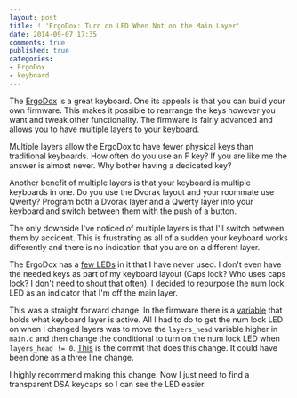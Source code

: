 ```yaml
---
layout: post
title: ! 'ErgoDox: Turn on LED When Not on the Main Layer'
date: 2014-09-07 17:35
comments: true
published: true
categories:
- ErgoDox
- keyboard
---
```


The
[ErgoDox](http://jakemccrary.com/blog/2014/07/27/building-the-ergodox-keyboard/)
is a great keyboard. One its appeals is that you can build your own
firmware. This makes it possible to rearrange the keys however you
want and tweak other functionality. The firmware is fairly advanced
and allows you to have multiple layers to your keyboard.

Multiple layers allow the ErgoDox to have fewer physical keys than
traditional keyboards. How often do you use an F key? If you are like
me the answer is almost never. Why bother having a dedicated key?

Another benefit of multiple layers is that your keyboard is multiple
keyboards in one. Do you use the Dvorak layout and your roommate use
Qwerty? Program both a Dvorak layer and a Qwerty layer into your
keyboard and switch between them with the push of a button.

The only downside I've noticed of multiple layers is that I'll switch
between them by accident. This is frustrating as all of a sudden your
keyboard works differently and there is no indication that you are on a
different layer.

The ErgoDox has a
[few LEDs](https://github.com/benblazak/ergodox-firmware/blob/513b82d585fdc7175db736163340af3ed6c6f38b/src/main.c#L124-L133)
in it that I have never used. I don't even have the needed keys as
part of my keyboard layout (Caps lock? Who uses caps lock? I
don't need to shout that often). I decided to repurpose the num lock
LED as an indicator that I'm off the main layer.

This was a straight forward change. In the firmware there is a
[variable](https://github.com/benblazak/ergodox-firmware/blob/513b82d585fdc7175db736163340af3ed6c6f38b/src/main.c#L171)
that holds what keyboard layer is active. All I had to do to get the
num lock LED on when I changed layers was to move the `layers_head`
variable higher in `main.c` and then change the conditional to turn on
the num lock LED when `layers_head != 0`.
[This](https://github.com/jakemcc/ergodox-firmware/commit/383f16a3f091b4e2dd031d098007c4289cc1a261)
is the commit that does this change. It could have been done as a
three line change.

I highly recommend making this change. Now I just need to find a
transparent DSA keycaps so I can see the LED easier.
